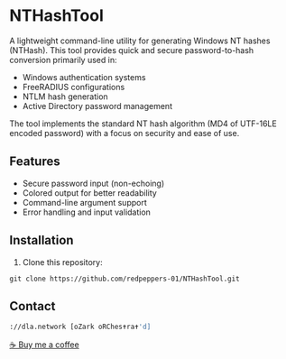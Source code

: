 # NTHashTool

A lightweight command-line utility for generating Windows NT hashes (NTHash). This tool provides quick and secure password-to-hash conversion primarily used in:
- Windows authentication systems
- FreeRADIUS configurations
- NTLM hash generation
- Active Directory password management

The tool implements the standard NT hash algorithm (MD4 of UTF-16LE encoded password) with a focus on security and ease of use.

## Features

- Secure password input (non-echoing)
- Colored output for better readability
- Command-line argument support
- Error handling and input validation

## Installation

1. Clone this repository:
```
git clone https://github.com/redpeppers-01/NTHashTool.git
```

## Contact

````bash
://dla.network [oZark oRChes✝ra✝'d]
````

[☕ Buy me a coffee](https://www.buymeacoffee.com/p_pepp)
